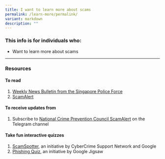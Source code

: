 ```yaml
---
title: I want to learn more about scams
permalink: /learn-more/permalink/
variant: markdown
description: ""
---
```

### This info is for individuals who:  
* Want to learn more about scams

<hr>

### Resources
#### To read
1. [Weekly News Bulletin from the Singapore Police Force](https://www.police.gov.sg/Media-Room/Scams-Bulletin)
2. [ScamAlert](https://www.scamalert.sg/)


#### To receive updates from
1. Subscribe to  [National Crime Prevention Council ScamAlert](https://t.me/ncpcscamalert) on the Telegram channel



#### Take fun interactive quizzes
1. [ScamSpotter](https://scamspotter.org/quiz/), an initiative by CyberCrime Support Network and Google
2. [Phishing Quiz](https://phishingquiz.withgoogle.com/?hl=en-GB), an initiative by Google Jigsaw